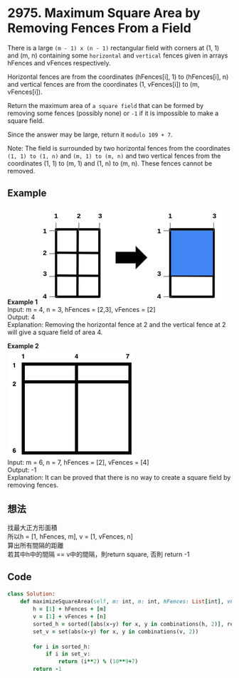 # 2975. Maximum Square Area by Removing Fences From a Field
There is a large `(m - 1) x (n - 1)` rectangular field with corners at (1, 1) and (m, n) containing some `horizontal` and `vertical` fences given in arrays hFences and vFences respectively.

Horizontal fences are from the coordinates (hFences[i], 1) to (hFences[i], n) and vertical fences are from the coordinates (1, vFences[i]) to (m, vFences[i]).

Return the maximum area of `a square field` that can be formed by removing some fences (possibly none) or `-1` if it is impossible to make a square field.

Since the answer may be large, return it `modulo 109 + 7`.

Note: The field is surrounded by two horizontal fences from the coordinates `(1, 1) to (1, n)` and `(m, 1) to (m, n)` and two vertical fences from the coordinates (1, 1) to (m, 1) and (1, n) to (m, n). These fences cannot be removed.

 
## Example
**Example 1**
![Image](https://github.com/Adalyne/Leetcode/blob/369d7bd33343de1e39f2a8e3a995552540780fe6/Others/Image/maxsquareareaexample1.png)  
Input: m = 4, n = 3, hFences = [2,3], vFences = [2]  
Output: 4  
Explanation: Removing the horizontal fence at 2 and the vertical fence at 2 will give a square field of area 4.  

**Example 2**  
![Image](https://github.com/Adalyne/Leetcode/blob/a0bb073699f648a89a4173c63a54d3c220c8a10f/Others/Image/maxsquareareaexample2.png)  
Input: m = 6, n = 7, hFences = [2], vFences = [4]  
Output: -1  
Explanation: It can be proved that there is no way to create a square field by removing fences.  

## 想法
找最大正方形面積  
所以h = [1, hFences, m], v = [1, vFences, n]  
算出所有間隔的距離  
若其中h中的間隔 == v中的間隔，則return square, 否則 return -1  

## Code
```ruby
class Solution:
    def maximizeSquareArea(self, m: int, n: int, hFences: List[int], vFences: List[int]) -> int:
        h = [1] + hFences + [m]
        v = [1] + vFences + [n]
        sorted_h = sorted([abs(x-y) for x, y in combinations(h, 2)], reverse = True)
        set_v = set(abs(x-y) for x, y in combinations(v, 2))

        for i in sorted_h:
            if i in set_v:
                return (i**2) % (10**9+7)
        return -1
```

